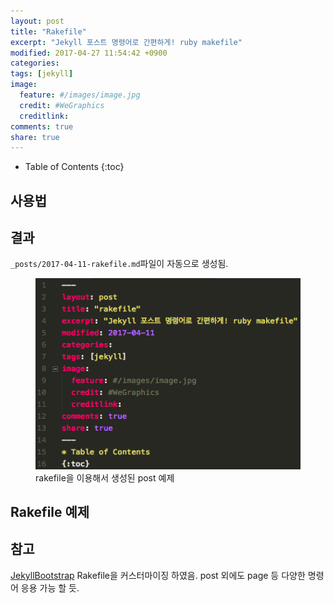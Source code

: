 ```yaml
---
layout: post
title: "Rakefile"
excerpt: "Jekyll 포스트 명령어로 간편하게! ruby makefile"
modified: 2017-04-27 11:54:42 +0900
categories: 
tags: [jekyll]
image:
  feature: #/images/image.jpg
  credit: #WeGraphics
  creditlink: 
comments: true
share: true
---
```

* Table of Contents
{:toc}

## 사용법

<script src="https://gist.github.com/qvil/b885f02e2941e7293d40f89eb4c32ba6.js"></script>

## 결과

`_posts/2017-04-11-rakefile.md`파일이 자동으로 생성됨.

<figure>
	<img src="/images/rakefile-result.png" alt="image">
	<figcaption>rakefile을 이용해서 생성된 post 예제</figcaption>
</figure>

## Rakefile 예제

<script src="https://gist.github.com/qvil/28cb3dbb18d879b69931ac6a4a189ea8.js"></script>

## 참고

[JekyllBootstrap](http://jekyllbootstrap.com/) Rakefile을 커스터마이징 하였음. post 외에도 page 등 다양한 명령어 응용 가능 할 듯.